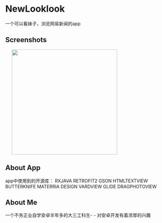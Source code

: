 # NewLooklook
一个可以看妹子，浏览网易新闻的app




## Screenshots
<img src="screenshots/show.gif" width="330"  hspace="20">


## About App
app中使用到的开源库：
RXJAVA
RETROFIT2
GSON
HTMLTEXTVIEW
BUTTERKNIFE
MATERRIA DESIGN
VARDVIEW
GLIDE
DRAGPHOTOVIEW

## About Me
一个不务正业自学安卓半年多的大三工科生- - 对安卓开发有着浓厚的兴趣


